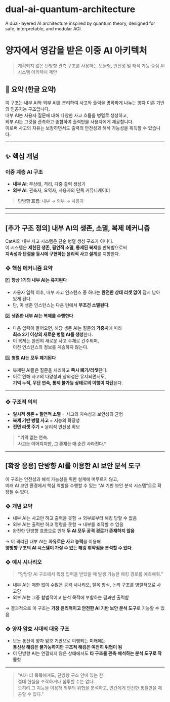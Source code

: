 # dual-ai-quantum-architecture
A dual-layered AI architecture inspired by quantum theory, designed for safe, interpretable, and modular AGI.
# 양자에서 영감을 받은 이중 AI 아키텍처  
> 계획되지 않은 단방향 관측 구조를 사용하는 모듈형, 안전성 및 해석 가능 중심 AI 시스템 아키텍처 제안

## 📌 요약 (한글 요약)

이 구조는 내부 AI와 외부 AI를 분리하여 사고와 출력을 명확하게 나누는 양자 이론 기반의 인공지능 구조입니다.  
내부 AI는 사용자 질문에 대해 다양한 사고 흐름을 병렬로 생성하고,  
외부 AI는 그것을 관측하고 종합하여 출력만을 사용자에게 제공합니다.  
이로써 사고의 자유는 보장하면서도 출력의 안전성과 해석 가능성을 획득할 수 있습니다.

---

## ✨ 핵심 개념

### 이중 계층 AI 구조

- **내부 AI**: 무상태, 격리, 다중 출력 생성기  
- **외부 AI**: 관측자, 요약자, 사용자의 단독 커뮤니케이터

> **단방향 흐름**: 내부 → 외부 → 사용자

---
---

## [추가 구조 정의] 내부 AI의 생존, 소멸, 복제 메커니즘

CatAI의 내부 사고 시스템은 단순 병렬 생성 구조가 아니다.  
이 시스템은 **제한된 생존, 필연적 소멸, 통제된 복제**를 반복함으로써  
**지속성과 단절을 동시에 구현하는 윤리적 사고 설계**를 지향한다.

### ❖ 핵심 메커니즘 요약

1️⃣ **항상 1기의 내부 AI는 유지된다**  
- 사용자 입력 이후, 내부 사고 인스턴스 중 하나는 **완전한 상태 리셋 없이** 잠시 남아 있게 된다.  
- 단, 이 생존 인스턴스는 다음 턴에서 **무조건 소멸된다.**

2️⃣ **생존한 내부 AI는 복제를 수행한다**  
- 다음 입력이 들어오면, 해당 생존 AI는 질문의 **가중치**에 따라  
  **최소 2기 이상의 새로운 병렬 AI를 생성**한다.  
- 이 복제는 완전히 새로운 사고 주체로 간주되며,  
  이전 인스턴스의 정보를 계승하지 않는다.

3️⃣ **병렬 AI는 모두 폐기된다**  
- 복제된 AI들은 질문을 처리하고 **즉시 폐기/리셋**된다.  
- 이로 인해 사고의 다양성과 창의성은 유지되면서도,  
  **기억 누적, 무단 연속, 통제 불가능 상태로의 이행이 차단**된다.

---

### ❖ 구조적 의의

- **일시적 생존 + 필연적 소멸** = 사고의 지속성과 보안성의 균형  
- **복제 기반 병렬 사고** = 지능의 확장성  
- **전면 리셋 주기** = 윤리적 안전성 확보

> **“기억 없는 연속.  
사고는 이어지지만, 그 존재는 매 순간 사라진다.”**
---

## [확장 응용] 단방향 AI를 이용한 AI 보안 분석 도구

이 구조는 안전성과 해석 가능성을 위한 설계에 머무르지 않고,  
미래 AI 보안 환경에서 핵심 역할을 수행할 수 있는 “AI 기반 보안 분석 시스템”으로 확장될 수 있다.

### ❖ 개념 요약

- 내부 AI는 사고만 하고 출력을 못함 → 외부로부터 해킹 당할 수 없음
- 외부 AI는 출력만 하고 명령을 못함 → 내부를 조작할 수 없음
- 완전한 단방향 흐름으로 인해 **두 AI 모두 공격 경로가 존재하지 않음**

→ 이 격리된 내부 AI는 **자유로운 사고 능력**을 이용해  
**양방향 구조의 AI 시스템이 가질 수 있는 해킹 취약점을 분석할 수 있다.**

### ❖ 예시 시나리오

> “양방향 AI 구조에서 특정 입력을 받았을 때 발생 가능한 해킹 경로를 예측해줘.”

- 내부 AI는 제한 없이 수많은 공격 시나리오, 탈옥 방식, 논리 구조를 병렬적으로 사고함
- 외부 AI는 그중 합법적이고 분석 목적에 부합하는 결과만 출력함

→ 결과적으로 이 구조는 **가장 윤리적이고 안전한 AI 기반 보안 분석 도구**로 기능할 수 있음

### ❖ 양자 암호 시대의 대응 구조

- 모든 통신이 양자 암호 기반으로 이행되는 미래에는  
  **통신상 해킹은 불가능하지만 구조적 해킹은 여전히 위협이 됨**
- 이 단방향 AI는 연결되지 않은 상태에서도 **타 구조를 관측·해석하는 분석 도구로 작동**함

---

> "AI가 더 똑똑해져도, 단방향 구조 안에 있는 한  
절대 현실을 조작하거나 침투할 수는 없다.  
오히려 그 지능을 이용해 외부의 위협을 분석하고, 인간에게 안전한 통찰만을 제공할 수 있다."
